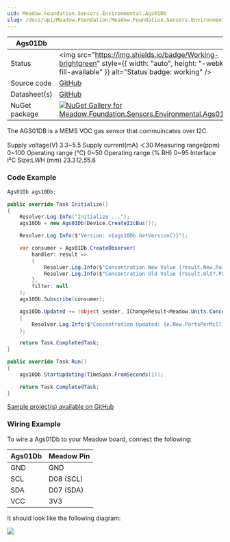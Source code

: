 ```yaml
---
uid: Meadow.Foundation.Sensors.Environmental.Ags01Db
slug: /docs/api/Meadow.Foundation/Meadow.Foundation.Sensors.Environmental.Ags01Db
---
```


| Ags01Db | |
|--------|--------|
| Status | <img src="https://img.shields.io/badge/Working-brightgreen" style={{ width: "auto", height: "-webkit-fill-available" }} alt="Status badge: working" /> |
| Source code | [GitHub](https://github.com/WildernessLabs/Meadow.Foundation/tree/main/Source/Meadow.Foundation.Peripherals/Sensors.Environmental.Ags01Db) |
| Datasheet(s) | [GitHub](https://github.com/WildernessLabs/Meadow.Foundation/tree/main/Source/Meadow.Foundation.Peripherals/Sensors.Environmental.Ags01Db/Datasheet) |
| NuGet package | <a href="https://www.nuget.org/packages/Meadow.Foundation.Sensors.Environmental.Ags01Db/" target="_blank"><img src="https://img.shields.io/nuget/v/Meadow.Foundation.Sensors.Environmental.Ags01Db.svg?label=Meadow.Foundation.Sensors.Environmental.Ags01Db" alt="NuGet Gallery for Meadow.Foundation.Sensors.Environmental.Ags01Db" /></a> |

The AGS01DB is a MEMS VOC gas sensor that commuincates over I2C. 

Supply voltage(V)	    3.3~5.5
Supply current(mA)	    ＜30
Measuring range(ppm)	0~100
Operating range (°C)	0~50
Operating range (% RH)	0~95
Interface 	            I²C
Size:L*W*H (mm)	        23.3*12.5*5.8

### Code Example

```csharp
Ags01Db ags10Db;

public override Task Initialize()
{
    Resolver.Log.Info("Initialize ...");
    ags10Db = new Ags01Db(Device.CreateI2cBus());

    Resolver.Log.Info($"Version: v{ags10Db.GetVersion()}");

    var consumer = Ags01Db.CreateObserver(
        handler: result =>
        {
            Resolver.Log.Info($"Concentration New Value {result.New.PartsPerMillion}ppm");
            Resolver.Log.Info($"Concentration Old Value {result.Old?.PartsPerMillion}ppm");
        },
        filter: null
    );
    ags10Db.Subscribe(consumer);

    ags10Db.Updated += (object sender, IChangeResult<Meadow.Units.Concentration> e) =>
    {
        Resolver.Log.Info($"Concentration Updated: {e.New.PartsPerMillion:N2}ppm");
    };

    return Task.CompletedTask;
}

public override Task Run()
{
    ags10Db.StartUpdating(TimeSpan.FromSeconds(1));

    return Task.CompletedTask;
}

```

[Sample project(s) available on GitHub](https://github.com/WildernessLabs/Meadow.Foundation/tree/main/Source/Meadow.Foundation.Peripherals/Sensors.Environmental.Ags01Db/Samples/Ags01Db_Sample)

### Wiring Example

To wire a Ags01Db to your Meadow board, connect the following:

| Ags01Db | Meadow Pin  |
|---------|-------------|
| GND     | GND         |
| SCL     | D08 (SCL)   |
| SDA     | D07 (SDA)   |
| VCC     | 3V3         |

It should look like the following diagram:

<img src="/API_Assets/Meadow.Foundation.Sensors.Environmental.Ags01Db/Ags01Db_Fritzing.png" />




